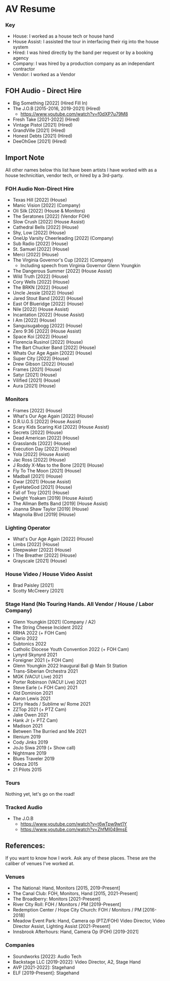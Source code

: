 # AV Resume

### Key
 
 - House: I worked as a house tech or house hand
 - House Assist: I assisted the tour in interfacing their rig into the house system
 - Hired: I was hired directly by the band per request or by a booking agency
 - Company: I was hired by a production company as an independant contractor
 - Vendor: I worked as a Vendor


## FOH Audio - Direct Hire
 - Big Something [2022] (Hired Fill In)
 - The J.O.B [2015-2016, 2019-2021] (Hired)
   - https://www.youtube.com/watch?v=f0dXP7u79M8
 - Fresh Take [2021-2022] (Hired)
 - Vintage Pistol [2021] (Hired)
 - GrandVille [2021] (Hired)
 - Honest Debts [2021] (Hired)
 - DeeOhGee [2021] (Hired)

## Import Note

All other names below this list have been artists I have worked with as a house technicitian, vendor tech, or hired by a 3rd-party.

### FOH Audio Non-Direct Hire
 - Texas Hill  [2022] (House)
 - Manic Vision [2022] (Company)
 - Oli Silk [2022] (House & Monitors)
 - The Seratones [2022] (Vendor FOH)
 - Slow Crush [2022] (House Assist)
 - Cathedral Bells [2022] (House)
 - Shy, Low [2022] (House)
 - OneUp Varsity Cheerleading [2022] (Company)
 - Sub Radio [2022] (House)
 - St. Samuel [2022] (House)
 - Merci [2022] (House)
 - The Virginia Governor's Cup [2022] (Company)
   - Including speech from Virginia Governor Glenn Youngkin
 - The Dangerous Summer [2022] (House Assist)
 - Wild Truth [2022] (House)
 - Cory Wells [2022] (House)
 - The BRKN [2022] (House)
 - Uncle Jessie [2022] (House)
 - Jared Stout Band [2022] (House)
 - East Of Blueridge [2022] (House)
 - Nile [2022] (House Assist)
 - Incantation [2022] (House Assist)
 - I Am [2022] (House) 
 - Sanguisugabogg [2022] (House)
 - Zero 9:36 [2022] (House Assist)
 - Space Koi [2022] (House)
 - Florencia Rusinol [2022] (House)
 - The Bart Chucker Band [2022] (House)
 - Whats Our Age Again [2022] (House)
 - Super City [2022] (House)
 - Drew Gibson [2022] (House)
 - Frames [2021] (House)
 - Satyr [2021] (House)
 - Vilified [2021] (House)
 - Aura [2021] (House)

### Monitors
 - Frames [2022] (House)
 - What's Our Age Again [2022] (House)
 - D.R.U.G.S [2022] (House Assist)
 - Scary Kids Scaring Kid [2022] (House Assist)
 - Secrets [2022] (House)
 - Dead American [2022] (House)
 - Grasslands [2022] (House)
 - Execution Day [2022] (House)
 - Yola [2022] (House Assist)
 - Jac Ross [2022] (House)
 - J Roddy X-Mas to the Bone [2021] (House)
 - Fly To The Moon [2021] (House)
 - Madball [2021] (House)
 - Gwar [2021] (House Assist)
 - EyeHateGod [2021] (House)
 - Fall of Troy [2021] (House)
 - Dwight Yoakam [2019] (House Asisst)
 - The Allman Betts Band [2019] (House Assist)
 - Joanna Shaw Taylor [2019] (House)
 - Magnolia Blvd [2019] (House)
 
### Lighting Operator
  - What's Our Age Again [2022] (House)
  - Limbs [2022] (House)
  - Sleepwaker [2022] (House)
  - I The Breather [2022] (House)
  - Grayscale [2021] (House)

### House Video / House Video Assist
 - Brad Paisley [2021]
 - Scotty McCreery [2021]

### Stage Hand (No Touring Hands.  All Vendor / House / Labor Company)
 - Glenn Youngkin [2021] (Company / A2)
 - The String Cheese Incident 2022
 - RRHA 2022 (+ FOH Cam)
 - Clario 2022
 - Subtonics 2022
 - Catholic Diocese Youth Convention 2022 (+ FOH Cam)
 - Lynyrd Skynyrd 2021
 - Foreigner 2021 (+ FOH Cam)
 - Glenn Youngkin 2022 Inaugural Ball @ Main St Station
 - Trans-Siberian Orchestra 2021
 - MGK (VACU! Live) 2021
 - Porter Robinson (VACU! Live) 2021
 - Steve Earle (+ FOH Cam) 2021
 - Old Dominion 2021
 - Aaron Lewis 2021
 - Dirty Heads / Sublime w/ Rome 2021
 - ZZTop 2021 (+ PTZ Cam)
 - Jake Owen 2021
 - Hank Jr (+ PTZ Cam)
 - Madison 2021
 - Between The Burried and Me 2021
 - Illenium 2019
 - Cody Jinks 2019
 - JoJo Siwa 2019 (+ Show call)
 - Nightmare 2019
 - Blues Traveler 2019
 - Odeza 2015
 - 21 Pilots 2015

### Tours

Nothing yet, let's go on the road!

### Tracked Audio
  - The J.O.B
    - https://www.youtube.com/watch?v=t6wTpw9wt1Y
    - https://www.youtube.com/watch?v=ZhfMI049msE

## References:

If you want to know how I work.  Ask any of these places.  These are the caliber of venues I've worked at.

### Venues

  - The National: Hand, Monitors [2015, 2019-Present]
  - The Canal Club: FOH, Monitors, Hand [2015, 2021-Present]
  - The Broadberry: Monitors [2021-Present]
  - River City Roll: FOH / Monitors / PM [2019-Present]
  - Redemption Center / Hope City Church: FOH / Monitors / PM [2016-2018] 
  - Meadow Event Park: Hand, Camera op (PTZ/FOH) Video Director, Video Director Assist, Lighting Assist [2021-Present]
  - Innsbrook Afterhours: Hand, Camera Op (FOH) [2019-2021]

### Companies

  - Soundworks [2022]: Audio Tech
  - Backstage LLC [2019-2022]: Video Director, A2, Stage Hand
  - AVP [2021-2022]: Stagehand
  - ELF [2019-Present]: Stagehand
